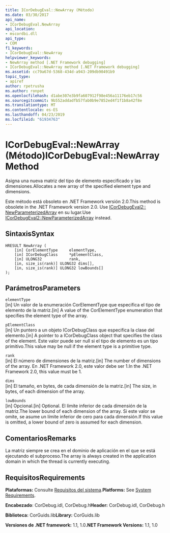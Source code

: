 ```yaml
---
title: ICorDebugEval::NewArray (Método)
ms.date: 03/30/2017
api_name:
- ICorDebugEval.NewArray
api_location:
- mscordbi.dll
api_type:
- COM
f1_keywords:
- ICorDebugEval::NewArray
helpviewer_keywords:
- NewArray method [.NET Framework debugging]
- ICorDebugEval::NewArray method [.NET Framework debugging]
ms.assetid: cc79a67d-5368-434d-a943-209db90491b9
topic_type:
- apiref
author: rpetrusha
ms.author: ronpet
ms.openlocfilehash: d1abe307e3b9fa607912f98e456a11176eb17c56
ms.sourcegitcommit: 9b552addadfb57fab0b9e7852ed4f1f1b8a42f8e
ms.translationtype: MT
ms.contentlocale: es-ES
ms.lasthandoff: 04/23/2019
ms.locfileid: "61934763"
---
```

# <a name="icordebugevalnewarray-method"></a><span data-ttu-id="1c088-102">ICorDebugEval::NewArray (Método)</span><span class="sxs-lookup"><span data-stu-id="1c088-102">ICorDebugEval::NewArray Method</span></span>
<span data-ttu-id="1c088-103">Asigna una nueva matriz del tipo de elemento especificado y las dimensiones.</span><span class="sxs-lookup"><span data-stu-id="1c088-103">Allocates a new array of the specified element type and dimensions.</span></span>  
  
 <span data-ttu-id="1c088-104">Este método está obsoleto en .NET Framework versión 2.0.</span><span class="sxs-lookup"><span data-stu-id="1c088-104">This method is obsolete in the .NET Framework version 2.0.</span></span> <span data-ttu-id="1c088-105">Use [ICorDebugEval2:: NewParameterizedArray](../../../../docs/framework/unmanaged-api/debugging/icordebugeval2-newparameterizedarray-method.md) en su lugar.</span><span class="sxs-lookup"><span data-stu-id="1c088-105">Use [ICorDebugEval2::NewParameterizedArray](../../../../docs/framework/unmanaged-api/debugging/icordebugeval2-newparameterizedarray-method.md) instead.</span></span>  
  
## <a name="syntax"></a><span data-ttu-id="1c088-106">Sintaxis</span><span class="sxs-lookup"><span data-stu-id="1c088-106">Syntax</span></span>  
  
```  
HRESULT NewArray (  
    [in] CorElementType     elementType,  
    [in] ICorDebugClass     *pElementClass,  
    [in] ULONG32            rank,  
    [in, size_is(rank)] ULONG32 dims[],  
    [in, size_is(rank)] ULONG32 lowBounds[]  
);  
```  
  
## <a name="parameters"></a><span data-ttu-id="1c088-107">Parámetros</span><span class="sxs-lookup"><span data-stu-id="1c088-107">Parameters</span></span>  
 `elementType`  
 <span data-ttu-id="1c088-108">[in] Un valor de la enumeración CorElementType que especifica el tipo de elemento de la matriz.</span><span class="sxs-lookup"><span data-stu-id="1c088-108">[in] A value of the CorElementType enumeration that specifies the element type of the array.</span></span>  
  
 `pElementClass`  
 <span data-ttu-id="1c088-109">[in] Un puntero a un objeto ICorDebugClass que especifica la clase del elemento.</span><span class="sxs-lookup"><span data-stu-id="1c088-109">[in] A pointer to a ICorDebugClass object that specifies the class of the element.</span></span> <span data-ttu-id="1c088-110">Este valor puede ser null si el tipo de elemento es un tipo primitivo.</span><span class="sxs-lookup"><span data-stu-id="1c088-110">This value may be null if the element type is a primitive type.</span></span>  
  
 `rank`  
 <span data-ttu-id="1c088-111">[in] El número de dimensiones de la matriz.</span><span class="sxs-lookup"><span data-stu-id="1c088-111">[in] The number of dimensions of the array.</span></span> <span data-ttu-id="1c088-112">En .NET Framework 2.0, este valor debe ser 1.</span><span class="sxs-lookup"><span data-stu-id="1c088-112">In the .NET Framework 2.0, this value must be 1.</span></span>  
  
 `dims`  
 <span data-ttu-id="1c088-113">[in] El tamaño, en bytes, de cada dimensión de la matriz.</span><span class="sxs-lookup"><span data-stu-id="1c088-113">[in] The size, in bytes, of each dimension of the array.</span></span>  
  
 `lowBounds`  
 <span data-ttu-id="1c088-114">[in] Opcional.</span><span class="sxs-lookup"><span data-stu-id="1c088-114">[in] Optional.</span></span> <span data-ttu-id="1c088-115">El límite inferior de cada dimensión de la matriz.</span><span class="sxs-lookup"><span data-stu-id="1c088-115">The lower bound of each dimension of the array.</span></span> <span data-ttu-id="1c088-116">Si este valor se omite, se asume un límite inferior de cero para cada dimensión.</span><span class="sxs-lookup"><span data-stu-id="1c088-116">If this value is omitted, a lower bound of zero is assumed for each dimension.</span></span>  
  
## <a name="remarks"></a><span data-ttu-id="1c088-117">Comentarios</span><span class="sxs-lookup"><span data-stu-id="1c088-117">Remarks</span></span>  
 <span data-ttu-id="1c088-118">La matriz siempre se crea en el dominio de aplicación en el que se está ejecutando el subproceso.</span><span class="sxs-lookup"><span data-stu-id="1c088-118">The array is always created in the application domain in which the thread is currently executing.</span></span>  
  
## <a name="requirements"></a><span data-ttu-id="1c088-119">Requisitos</span><span class="sxs-lookup"><span data-stu-id="1c088-119">Requirements</span></span>  
 <span data-ttu-id="1c088-120">**Plataformas:** Consulte [Requisitos del sistema](../../../../docs/framework/get-started/system-requirements.md).</span><span class="sxs-lookup"><span data-stu-id="1c088-120">**Platforms:** See [System Requirements](../../../../docs/framework/get-started/system-requirements.md).</span></span>  
  
 <span data-ttu-id="1c088-121">**Encabezado**: CorDebug.idl, CorDebug.h</span><span class="sxs-lookup"><span data-stu-id="1c088-121">**Header:** CorDebug.idl, CorDebug.h</span></span>  
  
 <span data-ttu-id="1c088-122">**Biblioteca:** CorGuids.lib</span><span class="sxs-lookup"><span data-stu-id="1c088-122">**Library:** CorGuids.lib</span></span>  
  
 <span data-ttu-id="1c088-123">**Versiones de .NET framework:** 1.1, 1.0</span><span class="sxs-lookup"><span data-stu-id="1c088-123">**.NET Framework Versions:** 1.1, 1.0</span></span>
